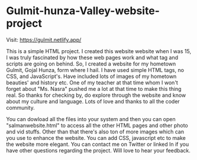 # Gulmit-hunza-Valley-website-project

Visit: https://gulmit.netlify.app/

This is a simple HTML project. I created this website website when I was 15, I was truly fascinated by how these web pages work and what tag and scripts are going on behind. So, I created a website for my hometown Gulmit, Gojal Hunza, form where I hail. I have used simple HTML tags, no CSS, and JavaScript's. Have included lots of images of my hometown beauties' and history etc. One of my teacher at that time whom I won't forget about "Ms. Nasra" pushed me a lot at that time to make this thing real. So thanks for checking by, do explore through the website and know about my culture and language. Lots of love and thanks to all the coder community.   

You can dowload all the files into your system and then you can open "salmanwebsite.html" to access all the other HTML pages and other photo and vid stuffs. Other than that there's also ton of more images which can you use to enhance the website. You can add CSS, javascript etc to make the website more elegant.
You can contact me on Twitter or linked In if you have other questions regarding the project. Will love to hear your feedback.
